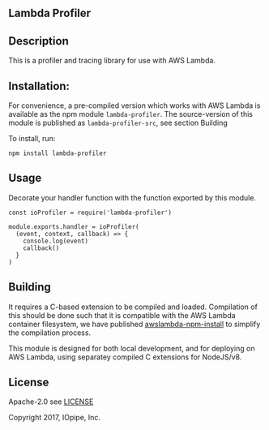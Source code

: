 Lambda Profiler
---------------

## Description

This is a profiler and tracing library for use with AWS Lambda.

## Installation:

For convenience, a pre-compiled version which works with AWS Lambda
is available as the npm module `lambda-profiler`. The source-version
of this module is published as `lambda-profiler-src`, see section Building

To install, run:

`npm install lambda-profiler`

## Usage

Decorate your handler function with the function exported by this
module.

```
const ioProfiler = require('lambda-profiler')

module.exports.handler = ioProfiler(
  (event, context, callback) => {
    console.log(event)
    callback()
  }
)
```

## Building

It requires a C-based extension to be compiled and loaded. Compilation
of this should be done such that it is compatible with the AWS Lambda
container filesystem, we have published [awslambda-npm-install](https://github.com/iopipe/awslambda-npm-install)
to simplify the compilation process.

This module is designed for both local development, and for deploying
on AWS Lambda, using separatey compiled C extensions for NodeJS/v8.


## License

Apache-2.0 see [LICENSE](https://www.apache.org/licenses/LICENSE-2.0.html)

Copyright 2017,  IOpipe, Inc.

